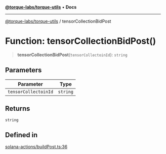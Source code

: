 [**@torque-labs/torque-utils**](../README.md) • **Docs**

***

[@torque-labs/torque-utils](../README.md) / tensorCollectionBidPost

# Function: tensorCollectionBidPost()

> **tensorCollectionBidPost**(`tensorCollectoinId`): `string`

## Parameters

| Parameter | Type |
| ------ | ------ |
| `tensorCollectoinId` | `string` |

## Returns

`string`

## Defined in

[solana-actions/buildPost.ts:36](https://github.com/torque-labs/torque-utils/blob/a612e615fa21888d00ebb7bf70f9910fab4be80a/solana-actions/buildPost.ts#L36)
